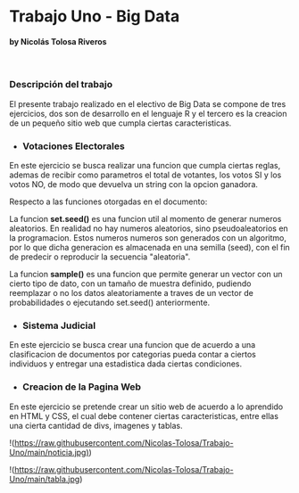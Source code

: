# Trabajo Uno - Big Data
#### by Nicolás Tolosa Riveros

<br>

### Descripción del trabajo

El presente trabajo realizado en el electivo de Big Data se compone de tres ejercicios, dos son de desarrollo en el lenguaje R y el tercero es la creacion de un pequeño sitio web que cumpla ciertas caracteristicas.

- ### Votaciones Electorales

En este ejercicio se busca realizar una funcion que cumpla ciertas reglas, ademas de recibir como parametros el total de votantes, los votos SI y los votos NO, de modo que devuelva un string con la opcion ganadora.

Respecto a las funciones otorgadas en el documento:

La funcion **set.seed()** es una funcion util al momento de generar numeros aleatorios. En realidad no hay numeros aleatorios, sino pseudoaleatorios en la programacion. Estos numeros numeros son generados con un algoritmo, por lo que dicha generacion es almacenada en una semilla (seed), con el fin de predecir o reproducir la secuencia "aleatoria".

La funcion **sample()** es una funcion que permite generar un vector con un cierto tipo de dato, con un tamaño de muestra definido, pudiendo reemplazar o no los datos aleatoriamente a traves de un vector de probabilidades o ejecutando set.seed() anteriormente.

- ### Sistema Judicial

En este ejercicio se busca crear una funcion que de acuerdo a una clasificacion de documentos por categorias pueda contar a ciertos individuos y entregar una estadistica dada ciertas condiciones.

- ### Creacion de la Pagina Web

En este ejercicio se pretende crear un sitio web de acuerdo a lo aprendido en HTML y CSS, el cual debe contener ciertas caracteristicas, entre ellas una cierta cantidad de divs, imagenes y tablas.

!([https://raw.githubusercontent.com/Nicolas-Tolosa/Trabajo-Uno/main/noticia.jpg)](https://raw.githubusercontent.com/Nicolas-Tolosa/Trabajo-Uno/main/noticia.jpg))

!(https://raw.githubusercontent.com/Nicolas-Tolosa/Trabajo-Uno/main/tabla.jpg)


